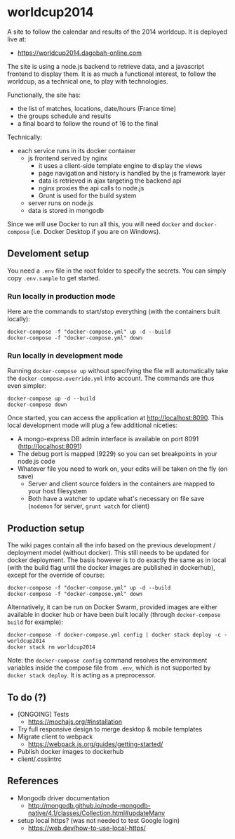 # worldcup2014

A site to follow the calendar and results of the 2014 worldcup. It is deployed live at:

- <https://worldcup2014.dagobah-online.com>

The site is using a node.js backend to retrieve data, and a javascript frontend to display them. It is as much a functional interest, to follow the worldcup, as a technical one, to play with technologies.

Functionally, the site has:

- the list of matches, locations, date/hours (France time)
- the groups schedule and results
- a final board to follow the round of 16 to the final

Technically:

- each service runs in its docker container
  - js frontend served by nginx
    - it uses a client-side template engine to display the views
    - page navigation and history is handled by the js framework layer
    - data is retrieved in ajax targeting the backend api
    - nginx proxies the api calls to node.js
    - Grunt is used for the build system
  - server runs on node.js
  - data is stored in mongodb

Since we will use Docker to run all this, you will need `docker` and `docker-compose` (i.e. Docker Desktop if you are on Windows).

## Develoment setup

You need a `.env` file in the root folder to specify the secrets. You can simply copy `.env.sample` to get started.

### Run locally in production mode

Here are the commands to start/stop everything (with the containers built locally):

    docker-compose -f "docker-compose.yml" up -d --build
    docker-compose -f "docker-compose.yml" down

### Run locally in development mode

Running `docker-compose up` without specifying the file will automatically take the `docker-compose.override.yml` into account. The commands are thus even simpler:

    docker-compose up -d --build
    docker-compose down

Once started, you can access the application at <http://localhost:8090>. This local development mode will plug a few additional niceties:

- A mongo-express DB admin interface is available on port 8091 (<http://localhost:8091>)
- The debug port is mapped (9229) so you can set breakpoints in your node.js code
- Whatever file you need to work on, your edits will be taken on the fly (on save)
  - Server and client source folders in the containers are mapped to your host filesystem
  - Both have a watcher to update what's necessary on file save (`nodemon` for server, `grunt watch` for client)

## Production setup

The wiki pages contain all the info based on the previous development / deployment model (without docker). This still needs to be updated for docker deployment. The basis however is to do exactly the same as in local (with the build flag until the docker images are published in dockerhub), except for the override of course:

    docker-compose -f "docker-compose.yml" up -d --build
    docker-compose -f "docker-compose.yml" down

Alternatively, it can be run on Docker Swarm, provided images are either available in docker hub or have been built locally (through `docker-compose build` for example):

    docker-compose -f docker-compose.yml config | docker stack deploy -c - worldcup2014
    docker stack rm worldcup2014

Note: the `docker-compose config` command resolves the environment variables inside the compose file from `.env`, which is not supported by `docker stack deploy`. It is acting as a preprocessor.

## To do (?)

- [ONGOING] Tests
  - <https://mochajs.org/#installation>
- Try full responsive design to merge desktop & mobile templates
- Migrate client to webpack
  - <https://webpack.js.org/guides/getting-started/>
- Publish docker images to dockerhub
- client/.csslintrc

## References

- Mongodb driver documentation
  - <http://mongodb.github.io/node-mongodb-native/4.1/classes/Collection.html#updateMany>
- setup local https? (was not needed to test Google login)
  - <https://web.dev/how-to-use-local-https/>
